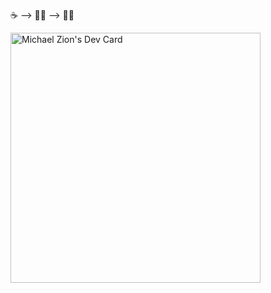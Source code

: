 ☕ --> 🧑‍💻 --> 🤦‍♂️

<a href="https://app.daily.dev/michaelzion"><img src="https://api.daily.dev/devcards/130b1b8d605848ff91c1dafad2d46d5e.png?r=jor" width="400" alt="Michael Zion's Dev Card"/></a>
